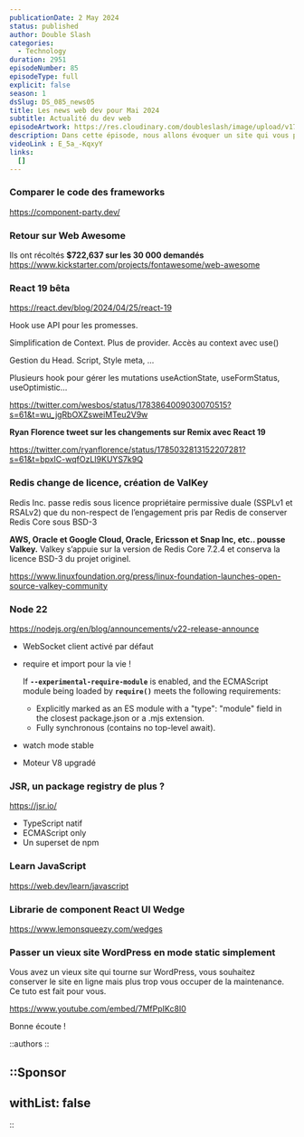 ```yaml
---
publicationDate: 2 May 2024
status: published
author: Double Slash
categories:
  - Technology
duration: 2951
episodeNumber: 85
episodeType: full
explicit: false
season: 1
dsSlug: DS_085_news05
title: Les news web dev pour Mai 2024
subtitle: Actualité du dev web
episodeArtwork: https://res.cloudinary.com/doubleslash/image/upload/v1714581775/episode/ART_85_xvcybj.png
description: Dans cette épisode, nous allons évoquer un site qui vous permet de comparer le code des principaux frameworks front, de la sortie de ReactJS 19 en bêta, du changement de licence de Redis, de la sortie de node.js 22, d'un nouveau registre de package nommé JSR, d'une librairie de component React et Tailwind et de comment transformer un vieux site WordPress en simple site statique.
videoLink : E_5a_-KqxyY
links:
  []
---
```

### Comparer le code des frameworks

https://component-party.dev/

### Retour sur Web Awesome

Ils ont récoltés **$722,637 sur les 30 000 demandés**
https://www.kickstarter.com/projects/fontawesome/web-awesome

### React 19 bêta

https://react.dev/blog/2024/04/25/react-19

Hook use API pour les promesses.

Simplification de Context. Plus de provider. Accès au context avec use()

Gestion du Head. Script, Style meta, …

Plusieurs hook pour gérer les mutations useActionState, useFormStatus, useOptimistic…

https://twitter.com/wesbos/status/1783864009030070515?s=61&t=wu_jgRbOXZsweiMTeu2V9w

**Ryan Florence tweet sur les changements sur Remix avec React 19**

https://twitter.com/ryanflorence/status/1785032813152207281?s=61&t=bpxIC-wqfOzLI9KUYS7k9Q

### Redis change de licence, création de ValKey

Redis Inc. passe redis sous licence propriétaire permissive duale (SSPLv1 et RSALv2) que du non-respect de l’engagement pris par Redis de conserver Redis Core sous BSD-3

**AWS, Oracle et Google Cloud, Oracle, Ericsson et Snap Inc, etc.. pousse Valkey.**
Valkey s’appuie sur la version de Redis Core 7.2.4 et conserva la licence BSD-3 du projet originel.

https://www.linuxfoundation.org/press/linux-foundation-launches-open-source-valkey-community

### Node 22

https://nodejs.org/en/blog/announcements/v22-release-announce

- WebSocket client activé par défaut
- require et import pour la vie !
    
    If **`--experimental-require-module`** is enabled, and the ECMAScript module being loaded by **`require()`** meets the following requirements:
    - Explicitly marked as an ES module with a "type": "module" field in the closest package.json or a .mjs extension. 
    - Fully synchronous (contains no top-level await).
    
- watch mode stable
- Moteur V8 upgradé

### JSR, un package registry de plus ?

https://jsr.io/ 

- TypeScript natif
- ECMAScript only
- Un superset de npm

### Learn JavaScript

https://web.dev/learn/javascript

### Librarie de component React UI Wedge

https://www.lemonsqueezy.com/wedges

### Passer un vieux site WordPress en mode static simplement

Vous avez un vieux site qui tourne sur WordPress, vous souhaitez conserver le site en ligne mais plus trop vous occuper de la maintenance. Ce tuto est fait pour vous.

https://www.youtube.com/embed/7MfPpIKc8I0

Bonne écoute !

::authors
::

::Sponsor
---
withList: false
---
::
